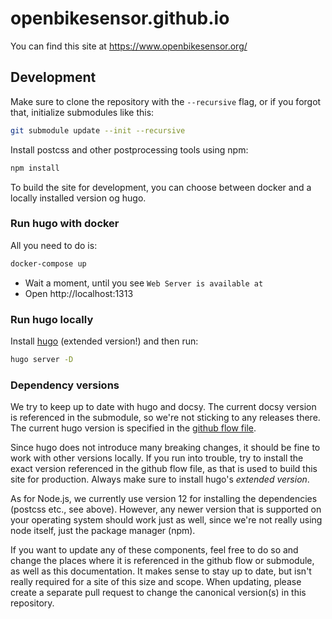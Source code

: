 # openbikesensor.github.io

You can find this site at https://www.openbikesensor.org/

## Development

Make sure to clone the repository with the `--recursive` flag, or if you forgot that, initialize submodules like this:

```bash
git submodule update --init --recursive
```

Install postcss and other postprocessing tools using npm:

```bash
npm install
```

To build the site for development, you can choose between docker and a locally installed version og hugo.

### Run hugo with docker

All you need to do is:

```bash
docker-compose up
```

* Wait a moment, until you see `Web Server is available at`
* Open http://localhost:1313

### Run hugo locally

Install [hugo](https://gohugo.io/) (extended version!) and then run:

```bash
hugo server -D
```

### Dependency versions

We try to keep up to date with hugo and docsy. The current docsy version is
referenced in the submodule, so we're not sticking to any releases there. The
current hugo version is specified in the [github flow
file](.github/workflows/gh-pages.yml).

Since hugo does not introduce many breaking changes, it should be fine to work
with other versions locally. If you run into trouble, try to install the exact
version referenced in the github flow file, as that is used to build this site
for production. Always make sure to install hugo's *extended version*.

As for Node.js, we currently use version 12 for installing the dependencies
(postcss etc., see above). However, any newer version that is supported on your
operating system should work just as well, since we're not really using node
itself, just the package manager (npm).

If you want to update any of these components, feel free to do so and change
the places where it is referenced in the github flow or submodule, as well as
this documentation. It makes sense to stay up to date, but isn't really
required for a site of this size and scope. When updating, please create a
separate pull request to change the canonical version(s) in this repository.
